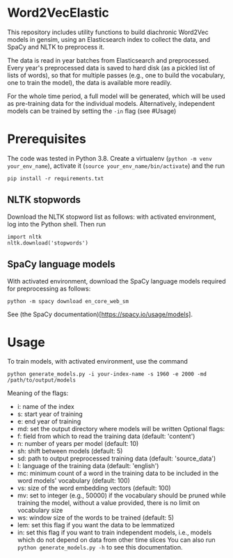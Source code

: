 # Word2VecElastic
This repository includes utility functions to build diachronic Word2Vec models in gensim, using an Elasticsearch index to collect the data, and SpaCy and NLTK to preprocess it.

The data is read in year batches from Elasticsearch and preprocessed. Every year's preprocessed data is saved to hard disk (as a pickled list of lists of words), so that for multiple passes (e.g., one to build the vocabulary, one to train the model), the data is available more readily.

For the whole time period, a full model will be generated, which will be used as pre-training data for the individual models. Alternatively, independent models can be trained by setting the `-in` flag (see #Usage)

# Prerequisites
The code was tested in Python 3.8. Create a virtualenv (`python -m venv your_env_name`), activate it (`source your_env_name/bin/activate`) and the run
```
pip install -r requirements.txt
```
## NLTK stopwords
Download the NLTK stopword list as follows: with activated environment, log into the Python shell. Then run
```
import nltk
nltk.download('stopwords')
```

## SpaCy language models
With activated environment, download the SpaCy language models required for preprocessing as follows:
```
python -m spacy download en_core_web_sm
```
See (the SpaCy documentation)[https://spacy.io/usage/models].

# Usage
To train models, with activated environment, use the command
```
python generate_models.py -i your-index-name -s 1960 -e 2000 -md /path/to/output/models
```
Meaning of the flags:
- i: name of the index
- s: start year of training
- e: end year of training
- md: set the output directory where models will be written
Optional flags:
- f: field from which to read the training data (default: 'content')
- n: number of years per model (default: 10)
- sh: shift between models (default: 5)
- sd: path to output preprocessed training data (default: 'source_data')
- l: language of the training data (default: 'english')
- mc: minimum count of a word in the training data to be included in the word models' vocabulary (default: 100)
- vs: size of the word embedding vectors (default: 100)
- mv: set to integer (e.g., 50000) if the vocabulary should be pruned while training the model, without a value provided, there is no limit on vocabulary size
- ws: window size of the words to be trained (default: 5)
- lem: set this flag if you want the data to be lemmatized
- in: set this flag if you want to train independent models, i.e., models which do not depend on data from other time slices
You can also run
`python generate_models.py -h` to see this documentation.
